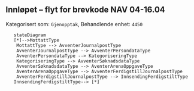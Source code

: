 ## Innløpet – flyt for brevkode NAV 04-16.04
Kategorisert som: `Gjenopptak`, Behandlende enhet: `4450`
```mermaid
   stateDiagram
   [*]-->MottattType
   	MottattType --> AvventerJournalpostType
	AvventerJournalpostType --> AvventerPersondataType
	AvventerPersondataType --> KategoriseringType
	KategoriseringType --> AvventerSøknadsdataType
	AvventerSøknadsdataType --> AventerArenaOppgaveType
	AventerArenaOppgaveType --> AvventerFerdigstillJournalpostType
	AvventerFerdigstillJournalpostType --> InnsendingFerdigstiltType
   InnsendingFerdigstiltType--> [*]    
```